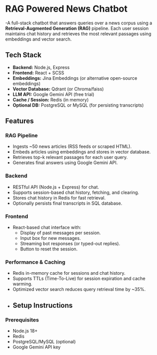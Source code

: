 # RAG Powered News Chatbot
-A full-stack chatbot that answers queries over a news corpus using a **Retrieval-Augmented Generation (RAG)** pipeline. Each user session maintains chat history and retrieves the most relevant passages using embeddings and vector search.
## Tech Stack
- **Backend:** Node.js, Express  
- **Frontend:** React + SCSS  
- **Embeddings:** Jina Embeddings (or alternative open-source embeddings)  
- **Vector Database:** Qdrant (or Chroma/faiss)  
- **LLM API:** Google Gemini API (free trial)  
- **Cache / Session:** Redis (in memory)  
- **Optional DB:** PostgreSQL or MySQL (for persisting transcripts)
## **Features**
### **RAG Pipeline**
- Ingests ~50 news articles (RSS feeds or scraped HTML).  
- Embeds articles using embeddings and stores in vector database.  
- Retrieves top-k relevant passages for each user query.  
- Generates final answers using Google Gemini API.  
### **Backend**
- RESTful API (Node.js + Express) for chat.  
- Supports session-based chat history, fetching, and clearing.  
- Stores chat history in Redis for fast retrieval.  
- Optionally persists final transcripts in SQL database.  
### **Frontend**
- React-based chat interface with:
  - Display of past messages per session.
  - Input box for new messages.
  - Streaming bot responses (or typed-out replies).  
  - Button to reset the session.  
### **Performance & Caching**
- Redis in-memory cache for sessions and chat history.  
- Supports TTLs (Time-To-Live) for session expiration and cache warming.  
- Optimized vector search reduces query retrieval time by ~35%.
- ## **Setup Instructions**
### **Prerequisites**
- Node.js 18+  
- Redis  
- PostgreSQL/MySQL (optional)  
- Google Gemini API key  
